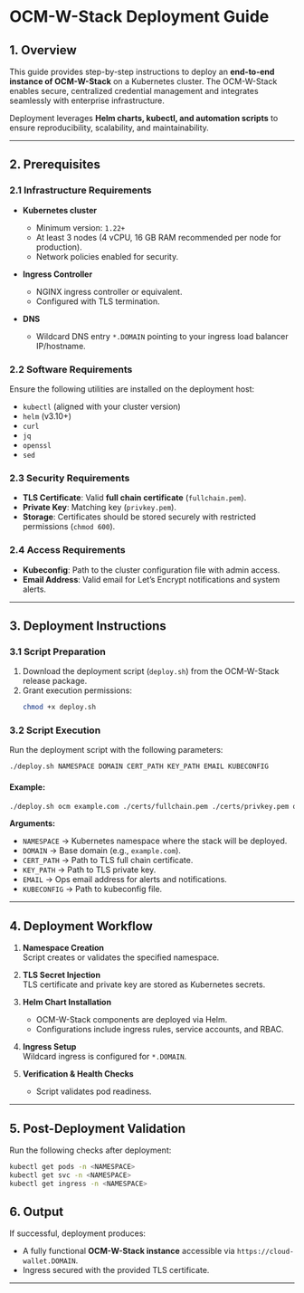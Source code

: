 # OCM-W-Stack Deployment Guide

## 1. Overview
This guide provides step-by-step instructions to deploy an **end-to-end instance of OCM-W-Stack** on a Kubernetes cluster. The OCM-W-Stack enables secure, centralized credential management and integrates seamlessly with enterprise infrastructure.  

Deployment leverages **Helm charts, kubectl, and automation scripts** to ensure reproducibility, scalability, and maintainability.

---

## 2. Prerequisites

### 2.1 Infrastructure Requirements
- **Kubernetes cluster**  
  - Minimum version: `1.22+`  
  - At least 3 nodes (4 vCPU, 16 GB RAM recommended per node for production).  
  - Network policies enabled for security.  

- **Ingress Controller**  
  - NGINX ingress controller or equivalent.  
  - Configured with TLS termination.  

- **DNS**  
  - Wildcard DNS entry `*.DOMAIN` pointing to your ingress load balancer IP/hostname.  

### 2.2 Software Requirements
Ensure the following utilities are installed on the deployment host:
- `kubectl` (aligned with your cluster version)  
- `helm` (v3.10+)  
- `curl`  
- `jq`  
- `openssl`  
- `sed`

### 2.3 Security Requirements
- **TLS Certificate**: Valid **full chain certificate** (`fullchain.pem`).  
- **Private Key**: Matching key (`privkey.pem`).  
- **Storage**: Certificates should be stored securely with restricted permissions (`chmod 600`).  

### 2.4 Access Requirements
- **Kubeconfig**: Path to the cluster configuration file with admin access.  
- **Email Address**: Valid email for Let’s Encrypt notifications and system alerts.  

---

## 3. Deployment Instructions

### 3.1 Script Preparation
1. Download the deployment script (`deploy.sh`) from the OCM-W-Stack release package.  
2. Grant execution permissions:  
   ```bash
   chmod +x deploy.sh
   ```

### 3.2 Script Execution
Run the deployment script with the following parameters:

```bash
./deploy.sh NAMESPACE DOMAIN CERT_PATH KEY_PATH EMAIL KUBECONFIG
```

#### Example:
```bash
./deploy.sh ocm example.com ./certs/fullchain.pem ./certs/privkey.pem ops@example.com ~/.kube/config
```

**Arguments:**
- `NAMESPACE` → Kubernetes namespace where the stack will be deployed.  
- `DOMAIN` → Base domain (e.g., `example.com`).  
- `CERT_PATH` → Path to TLS full chain certificate.  
- `KEY_PATH` → Path to TLS private key.  
- `EMAIL` → Ops email address for alerts and notifications.  
- `KUBECONFIG` → Path to kubeconfig file.  

---

## 4. Deployment Workflow

1. **Namespace Creation**  
   Script creates or validates the specified namespace.  

2. **TLS Secret Injection**  
   TLS certificate and private key are stored as Kubernetes secrets.  

3. **Helm Chart Installation**  
   - OCM-W-Stack components are deployed via Helm.  
   - Configurations include ingress rules, service accounts, and RBAC.  

4. **Ingress Setup**  
   Wildcard ingress is configured for `*.DOMAIN`.  

5. **Verification & Health Checks**  
   - Script validates pod readiness.

---

## 5. Post-Deployment Validation

Run the following checks after deployment:

```bash
kubectl get pods -n <NAMESPACE>
kubectl get svc -n <NAMESPACE>
kubectl get ingress -n <NAMESPACE>
```

## 6. Output
If successful, deployment produces:  
- A fully functional **OCM-W-Stack instance** accessible via `https://cloud-wallet.DOMAIN`.  
- Ingress secured with the provided TLS certificate.  

---
